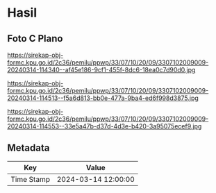 # Hasil

## Foto C Plano

https://sirekap-obj-formc.kpu.go.id/2c36/pemilu/ppwp/33/07/10/20/09/3307102009009-20240314-114340--af45e186-9cf1-455f-8dc6-18ea0c7d90d0.jpg

https://sirekap-obj-formc.kpu.go.id/2c36/pemilu/ppwp/33/07/10/20/09/3307102009009-20240314-114513--f5a6d813-bb0e-477a-9ba4-ed6f998d3875.jpg

https://sirekap-obj-formc.kpu.go.id/2c36/pemilu/ppwp/33/07/10/20/09/3307102009009-20240314-114553--33e5a47b-d37d-4d3e-b420-3a95075ecef9.jpg


## Metadata

| Key        | Value               |
| ---------- | ------------------- |
| Time Stamp | 2024-03-14 12:00:00 |



